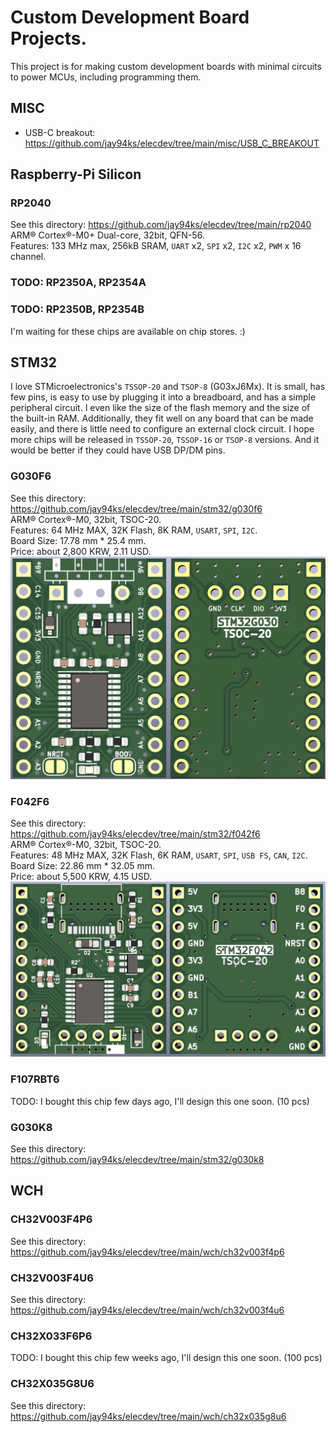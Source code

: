 # Custom Development Board Projects.
This project is for making custom development boards with minimal circuits to power MCUs, including programming them.

## MISC
* USB-C breakout: https://github.com/jay94ks/elecdev/tree/main/misc/USB_C_BREAKOUT

## Raspberry-Pi Silicon
### RP2040
See this directory: https://github.com/jay94ks/elecdev/tree/main/rp2040 <br />
ARM® Cortex®-M0+ Dual-core, 32bit, QFN-56.<br />
Features: 133 MHz max, 256kB SRAM, `UART` x2, `SPI` x2, `I2C` x2, `PWM` x 16 channel.<br/>

### TODO: RP2350A, RP2354A 
### TODO: RP2350B, RP2354B
I'm waiting for these chips are available on chip stores. :)

## STM32
I love STMicroelectronics's `TSSOP-20` and `TSOP-8` (G03xJ6Mx).
It is small, has few pins, is easy to use by plugging it into a breadboard,
and has a simple peripheral circuit. I even like the size of the flash memory and the size of the built-in RAM. 
Additionally, they fit well on any board that can be made easily, and there is little need to configure an external clock circuit.
I hope more chips will be released in `TSSOP-20`, `TSSOP-16` or `TSOP-8` versions. And it would be better if they could have USB DP/DM pins.

### G030F6
See this directory: https://github.com/jay94ks/elecdev/tree/main/stm32/g030f6 <br />
ARM® Cortex®-M0, 32bit, TSOC-20.<br />
Features: 64 MHz MAX, 32K Flash, 8K RAM, `USART`, `SPI`,  `I2C`.<br/>
Board Size: 17.78 mm * 25.4 mm.<br />
Price: about 2,800 KRW, 2.11 USD.<br/>
![STM32G030F6Px](https://github.com/jay94ks/elecdev/blob/main/stm32/g030f6/v1/STM32G030F6Px_BRD.png)

### F042F6
See this directory: https://github.com/jay94ks/elecdev/tree/main/stm32/f042f6 <br />
ARM® Cortex®-M0, 32bit, TSOC-20.<br />
Features: 48 MHz MAX, 32K Flash, 6K RAM, `USART`, `SPI`, `USB FS`, `CAN`, `I2C`.<br/>
Board Size: 22.86 mm * 32.05 mm.<br />
Price: about 5,500 KRW, 4.15 USD.<br/>
![STM32G030F6Px](https://github.com/jay94ks/elecdev/blob/main/stm32/f042f6/v1/STM32F042F6Px_BRD.png)

### F107RBT6
TODO: I bought this chip few days ago, I'll design this one soon. (10 pcs)

### G030K8
See this directory: https://github.com/jay94ks/elecdev/tree/main/stm32/g030k8 <br />

## WCH
### CH32V003F4P6
See this directory: https://github.com/jay94ks/elecdev/tree/main/wch/ch32v003f4p6 <br />

### CH32V003F4U6
See this directory: https://github.com/jay94ks/elecdev/tree/main/wch/ch32v003f4u6 <br />

### CH32X033F6P6
TODO: I bought this chip few weeks ago, I'll design this one soon. (100 pcs)

### CH32X035G8U6
See this directory:  https://github.com/jay94ks/elecdev/tree/main/wch/ch32x035g8u6 <br />